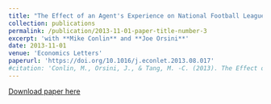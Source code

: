 ```yaml
---
title: "The Effect of an Agent's Experience on National Football League Contract Structure"
collection: publications
permalink: /publication/2013-11-01-paper-title-number-3
excerpt: 'with **Mike Conlin** and **Joe Orsini**'
date: 2013-11-01
venue: 'Economics Letters'
paperurl: 'https://doi.org/10.1016/j.econlet.2013.08.017'
#citation: 'Conlin, M., Orsini, J., & Tang, M. -C. (2013). The Effect of an Agent’s Expertise on National Football League Contract Structure. Economics Letters, 121(2), 275–281.'
---
```


[Download paper here](https://www.dropbox.com/s/xv196u9gmtoy6jb/EL.pdf?dl=0)
